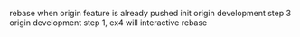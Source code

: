 rebase when origin feature is already pushed init
origin development step 3
origin development step 1, ex4 will interactive rebase